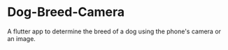 # Dog-Breed-Camera
A flutter app to determine the breed of a dog using the phone's camera or an image.

